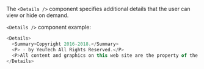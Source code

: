 The `<Details />` component specifies additional details that the user can view or hide on demand. 

`<Details />` component example:

```js
<Details>
  <Summary>Copyright 2016-2018.</Summary>
  <P> - by YeuTech All Rights Reserved.</P>
  <P>All content and graphics on this web site are the property of the company YeuTech.</P>
</Details>
```
